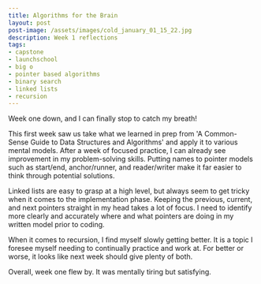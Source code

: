 ```yaml
---
title: Algorithms for the Brain
layout: post
post-image: /assets/images/cold_january_01_15_22.jpg
description: Week 1 reflections
tags:
- capstone
- launchschool
- big o
- pointer based algorithms
- binary search
- linked lists
- recursion
---
```


Week one down, and I can finally stop to catch my breath!  

This first week saw us take what we learned in prep from 'A Common-Sense Guide to Data Structures and Algorithms' and apply it to various mental models. After a week of focused practice, I can already see improvement in my problem-solving skills. Putting names to pointer models such as start/end, anchor/runner, and reader/writer make it far easier to think through potential solutions. 

Linked lists are easy to grasp at a high level, but always seem to get tricky when it comes to the implementation phase. Keeping the previous, current, and next pointers straight in my head takes a lot of focus. I need to identify more clearly and accurately where and what pointers are doing in my written model prior to coding. 

When it comes to recursion, I find myself slowly getting better. It is a topic I foresee myself needing to continually practice and work at. For better or worse, it looks like next week should give plenty of both. 

Overall, week one flew by. It was mentally tiring but satisfying. 